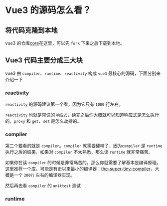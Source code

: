 # Vue3 的源码怎么看？

## 将代码克隆到本地

vue3 的仓库[core](https://github.com/vuejs/core)在这里，可以先 `fork` 下来之后下载到本地。

## Vue3 代码主要分成三大块

vue3 由 `compiler`、`runtime`、`reactivity` 构成 `vue3` 最核心的源码，下面分别来介绍一下

### reactivity

`reactivity` 的源码建议第一个看，因为它只有 `1000` 行左右。

`reactivity` 也就是常说的 `响应式`，读完之后你大概就可以知道响应式是怎么执行的，`proxy` 和 `get`、`set` 是怎么劫持的。

### compiler

第二个要看的就是 `compiler`。`compiler` 就需要硬啃了，因为`compiler` 是 `runtime` 执行之后的结果，如果对 `compiler` 不太熟悉，那么读 `runtime` 就非常痛苦。

如果你在读 `compiler` 的时候是非常痛苦的，那么你就需要了解基本是编译原理。这里推荐一个库，可能是有史以来最小的编译器：[the-super-tiny-compiler](https://github.com/jamiebuilds/the-super-tiny-compiler)，大概是一个 `200行` 左右的编译器实现。

然后再去看 `compiler` 的 `unittest` 测试

### runtime
